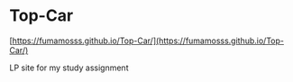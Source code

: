 # Top-Car
[https://fumamosss.github.io/Top-Car/](https://fumamosss.github.io/Top-Car/)

LP site for my study assignment
